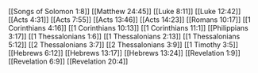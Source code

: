 [[Songs of Solomon 1:8]]
[[Matthew 24:45]]
[[Luke 8:11]]
[[Luke 12:42]]
[[Acts 4:31]]
[[Acts 7:55]]
[[Acts 13:46]]
[[Acts 14:23]]
[[Romans 10:17]]
[[1 Corinthians 4:16]]
[[1 Corinthians 10:13]]
[[1 Corinthians 11:1]]
[[Philippians 3:17]]
[[1 Thessalonians 1:6]]
[[1 Thessalonians 2:13]]
[[1 Thessalonians 5:12]]
[[2 Thessalonians 3:7]]
[[2 Thessalonians 3:9]]
[[1 Timothy 3:5]]
[[Hebrews 6:12]]
[[Hebrews 13:17]]
[[Hebrews 13:24]]
[[Revelation 1:9]]
[[Revelation 6:9]]
[[Revelation 20:4]]
